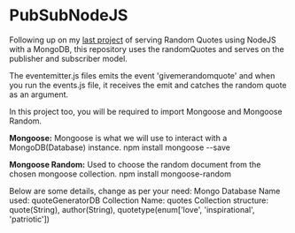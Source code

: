 # PubSubNodeJS

Following up on my <a href="https://github.com/isunnyjaiswal/RandomQuoteGenerator">last project</a> of serving Random Quotes using NodeJS with a MongoDB, this repository uses the randomQuotes and serves on the publisher and subscriber model.

The eventemitter.js files emits the event 'givemerandomquote' and when you run the events.js file, it receives the emit and catches the random quote as an argument.

In this project too, you will be required to import Mongoose and Mongoose Random.

<b>Mongoose:</b> Mongoose is what we will use to interact with a MongoDB(Database) instance. 
npm install mongoose --save

<b>Mongoose Random:</b> Used to choose the random document from the chosen mongoose collection. 
npm install mongoose-random 

Below are some details, change as per your need: 
Mongo Database Name used: quoteGeneratorDB 
Collection Name: quotes 
Collection structure: quote(String), author(String), quotetype(enum['love', 'inspirational', 'patriotic'])
